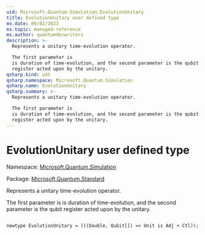 ```yaml
---
uid: Microsoft.Quantum.Simulation.EvolutionUnitary
title: EvolutionUnitary user defined type
ms.date: 09/02/2023
ms.topic: managed-reference
ms.author: quantumdocwriters
description: >-
  Represents a unitary time-evolution operator.

  The first parameter is
  is duration of time-evolution, and the second parameter is the qubit
  register acted upon by the unitary.
qsharp.kind: udt
qsharp.namespace: Microsoft.Quantum.Simulation
qsharp.name: EvolutionUnitary
qsharp.summary: >-
  Represents a unitary time-evolution operator.

  The first parameter is
  is duration of time-evolution, and the second parameter is the qubit
  register acted upon by the unitary.
---
```


# EvolutionUnitary user defined type

Namespace: [Microsoft.Quantum.Simulation](xref:Microsoft.Quantum.Simulation)

Package: [Microsoft.Quantum.Standard](https://nuget.org/packages/Microsoft.Quantum.Standard)


Represents a unitary time-evolution operator.The first parameter isis duration of time-evolution, and the second parameter is the qubitregister acted upon by the unitary.

```qsharp

newtype EvolutionUnitary = (((Double, Qubit[]) => Unit is Adj + Ctl));
```

